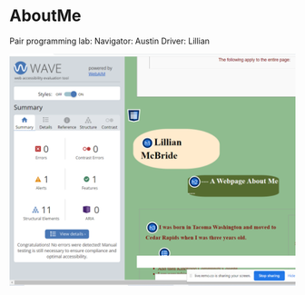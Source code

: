 # AboutMe

Pair programming lab:
Navigator: Austin
Driver: Lillian

![HTML Stretch Goal](images/accessibleAboutMe.png)